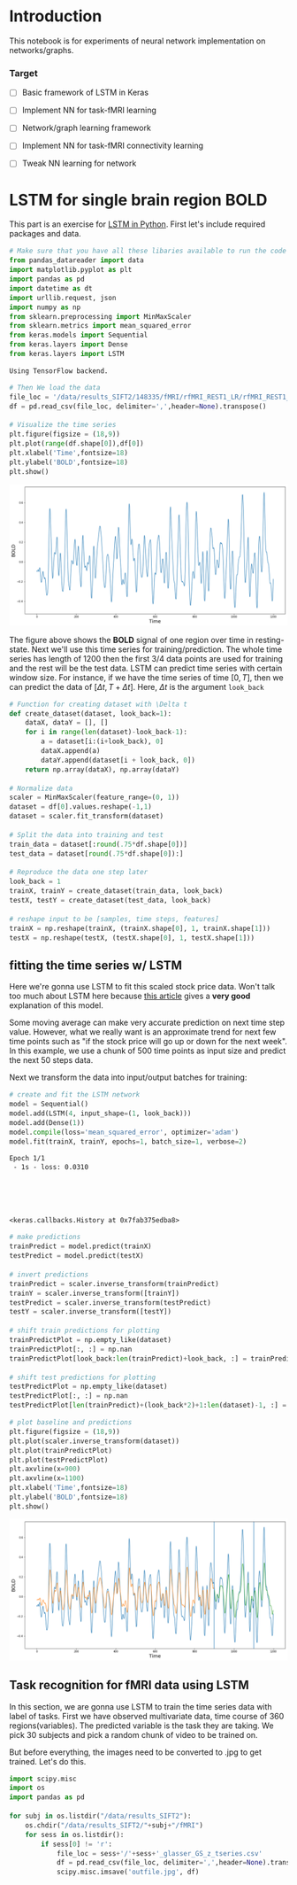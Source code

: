 
# Introduction

This notebook is for experiments of neural network implementation on networks/graphs. 

### Target
- [ ] Basic framework of LSTM in Keras
- [ ] Implement NN for task-fMRI learning
- [ ] Network/graph learning framework
- [ ] Implement NN for task-fMRI connectivity learning
- [ ] Tweak NN learning for network


# LSTM for single brain region BOLD
This part is an exercise for [LSTM in Python](https://www.datacamp.com/community/tutorials/lstm-python-stock-market). First let's include required packages and data. 


```python
# Make sure that you have all these libaries available to run the code successfully
from pandas_datareader import data
import matplotlib.pyplot as plt
import pandas as pd
import datetime as dt
import urllib.request, json
import numpy as np
from sklearn.preprocessing import MinMaxScaler
from sklearn.metrics import mean_squared_error
from keras.models import Sequential
from keras.layers import Dense
from keras.layers import LSTM
```

    Using TensorFlow backend.



```python
# Then We load the data
file_loc = '/data/results_SIFT2/148335/fMRI/rfMRI_REST1_LR/rfMRI_REST1_LR_glasser_GS_bp_z_tseries.csv'
df = pd.read_csv(file_loc, delimiter=',',header=None).transpose()

# Visualize the time series
plt.figure(figsize = (18,9))
plt.plot(range(df.shape[0]),df[0])
plt.xlabel('Time',fontsize=18)
plt.ylabel('BOLD',fontsize=18)
plt.show()
```


![png](output_3_0.png)


The figure above shows the **BOLD** signal of one region over time in resting-state. Next we'll use this time series for training/prediction. The whole time series has length of 1200 then the first $3/4$ data points are used for training and the rest will be the test data. LSTM can predict time series with certain window size. For instance, if we have the time series of time $[0, T]$, then we can predict the data of $[\Delta t, T+\Delta t]$. Here, $\Delta t$ is the argument `look_back`


```python
# Function for creating dataset with \Delta t
def create_dataset(dataset, look_back=1):
    dataX, dataY = [], []
    for i in range(len(dataset)-look_back-1):
        a = dataset[i:(i+look_back), 0]
        dataX.append(a)
        dataY.append(dataset[i + look_back, 0])
    return np.array(dataX), np.array(dataY)

# Normalize data
scaler = MinMaxScaler(feature_range=(0, 1))
dataset = df[0].values.reshape(-1,1)
dataset = scaler.fit_transform(dataset)

# Split the data into training and test
train_data = dataset[:round(.75*df.shape[0])]
test_data = dataset[round(.75*df.shape[0]):]

# Reproduce the data one step later
look_back = 1
trainX, trainY = create_dataset(train_data, look_back)
testX, testY = create_dataset(test_data, look_back)

# reshape input to be [samples, time steps, features]
trainX = np.reshape(trainX, (trainX.shape[0], 1, trainX.shape[1]))
testX = np.reshape(testX, (testX.shape[0], 1, testX.shape[1]))


```

## fitting the time series w/ LSTM
Here we're gonna use LSTM to fit this scaled stock price data. Won't talk too much about LSTM here because [this article](http://colah.github.io/posts/2015-08-Understanding-LSTMs/) gives a **very good** explanation of this model. 

Some moving average can make very accurate prediction on next time step value. However, what we really want is an approximate trend for next few time points such as "if the stock price will go up or down for the next week". In this example, we use a chunk of 500 time points as input size and predict the next 50 steps data. 

Next we transform the data into input/output batches for training:


```python
# create and fit the LSTM network
model = Sequential()
model.add(LSTM(4, input_shape=(1, look_back)))
model.add(Dense(1))
model.compile(loss='mean_squared_error', optimizer='adam')
model.fit(trainX, trainY, epochs=1, batch_size=1, verbose=2)
```

    Epoch 1/1
     - 1s - loss: 0.0310





    <keras.callbacks.History at 0x7fab375edba8>




```python
# make predictions
trainPredict = model.predict(trainX)
testPredict = model.predict(testX)

# invert predictions
trainPredict = scaler.inverse_transform(trainPredict)
trainY = scaler.inverse_transform([trainY])
testPredict = scaler.inverse_transform(testPredict)
testY = scaler.inverse_transform([testY])

# shift train predictions for plotting
trainPredictPlot = np.empty_like(dataset)
trainPredictPlot[:, :] = np.nan
trainPredictPlot[look_back:len(trainPredict)+look_back, :] = trainPredict

# shift test predictions for plotting
testPredictPlot = np.empty_like(dataset)
testPredictPlot[:, :] = np.nan
testPredictPlot[len(trainPredict)+(look_back*2)+1:len(dataset)-1, :] = testPredict
```


```python
# plot baseline and predictions
plt.figure(figsize = (18,9))
plt.plot(scaler.inverse_transform(dataset))
plt.plot(trainPredictPlot)
plt.plot(testPredictPlot)
plt.axvline(x=900)
plt.axvline(x=1100)
plt.xlabel('Time',fontsize=18)
plt.ylabel('BOLD',fontsize=18)
plt.show()
```


![png](output_9_0.png)


## Task recognition for fMRI data using LSTM
In this section, we are gonna use LSTM to train the time series data with label of tasks. First we have observed multivariate data, time course of 360 regions(variables). The predicted variable is the task they are taking. We pick 30 subjects and pick a random chunk of video to be trained on. 

But before everything, the images need to be converted to .jpg to get trained. Let's do this.


```python
import scipy.misc
import os
import pandas as pd

for subj in os.listdir("/data/results_SIFT2"):
    os.chdir("/data/results_SIFT2/"+subj+"/fMRI")
    for sess in os.listdir():
        if sess[0] != 'r':
            file_loc = sess+'/'+sess+'_glasser_GS_z_tseries.csv'
            df = pd.read_csv(file_loc, delimiter=',',header=None).transpose()
            scipy.misc.imsave('outfile.jpg', df)
```
